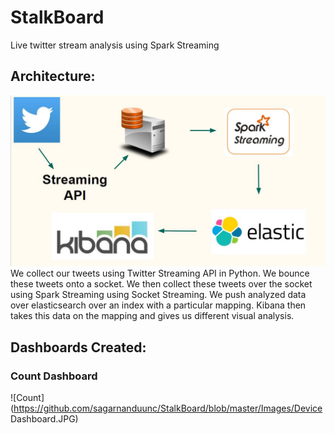 # StalkBoard
Live twitter stream analysis using Spark Streaming

## Architecture:
![Architecture](https://github.com/sagarnanduunc/StalkBoard/blob/master/Architecture.JPG)
We collect our tweets using Twitter Streaming API in Python. We bounce these tweets onto a socket. We then collect these tweets over the socket using Spark Streaming using Socket Streaming. We push analyzed data over elasticsearch over an index with a particular mapping. Kibana then takes this data on the mapping and gives us different visual analysis. 

## Dashboards Created:
### Count Dashboard
![Count](https://github.com/sagarnanduunc/StalkBoard/blob/master/Images/Device Dashboard.JPG)